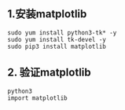 ## 1.安装matplotlib
```shell
sudo yum install python3-tk* -y
sudo yum install tk-devel -y
sudo pip3 install matplotlib
```
## 2. 验证matplotlib
```shell
python3
import matplotlib
```